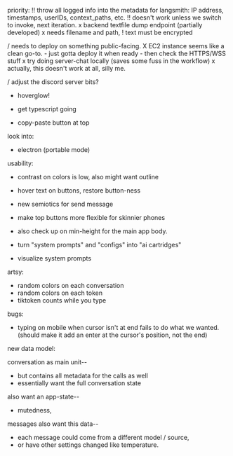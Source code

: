 priority:
!! throw all logged info into the metadata for langsmith: IP address, timestamps, userIDs, context_paths, etc. 
  !! doesn't work unless we switch to invoke, next iteration. 
x backend textfile dump endpoint (partially developed)
  x needs filename and path, 
  ! text must be encrypted

/ needs to deploy on something public-facing. 
  X EC2 instance seems like a clean go-to.
    - just gotta deploy it when ready
    - then check the HTTPS/WSS stuff
  x try doing server-chat locally (saves some fuss in the workflow)
    x actually, this doesn't work at all, silly me. 

/ adjust the discord server bits?

- hoverglow!
- get typescript going









- copy-paste button at top

look into:
  - electron (portable mode)


usability:
- contrast on colors is low, also might want outline
- hover text on buttons, restore button-ness
- new semiotics for send message
- make top buttons more flexible for skinnier phones
- also check up on min-height for the main app body. 

- turn "system prompts" and "configs" into "ai cartridges"

- visualize system prompts

artsy:
- random colors on each conversation
- random colors on each token
- tiktoken counts while you type

bugs:
- typing on mobile when cursor isn't at end fails to do what we wanted. (should make it add an enter at the cursor's position, not the end)


new data model:

conversation as main unit--
  - but contains all metadata for the calls as well
  - essentially want the full conversation state

also want an app-state--
  - mutedness, 

messages also want this data--
  - each message could come from a different model / source, 
  - or have other settings changed like temperature. 